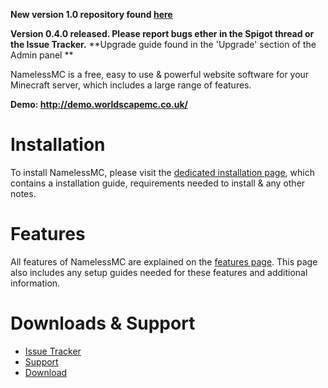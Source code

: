 **New version 1.0 repository found [here](https://github.com/NamelessMC/Nameless)**

**Version 0.4.0 released. Please report bugs ether in the Spigot thread or the Issue Tracker.**
**Upgrade guide found in the 'Upgrade' section of the Admin panel **

NamelessMC is a free, easy to use & powerful website software for your Minecraft server, which includes a large range of features.

**Demo: http://demo.worldscapemc.co.uk/**

# Installation
To install NamelessMC, please visit the [dedicated installation page](https://github.com/samerton/NamelessMC/wiki/Installation), which contains a installation guide, requirements needed to install & any other notes.

# Features
All features of NamelessMC are explained on the [features page](https://github.com/samerton/NamelessMC/wiki/Features). This page also includes any setup guides needed for these features and additional information.

# Downloads & Support
* [Issue Tracker](https://github.com/samerton/NamelessMC/issues)
* [Support](http://www.spigotmc.org/threads/nameless-minecraft-website-software.34810/)
* [Download](https://github.com/samerton/NamelessMC/archive/master.zip) 
